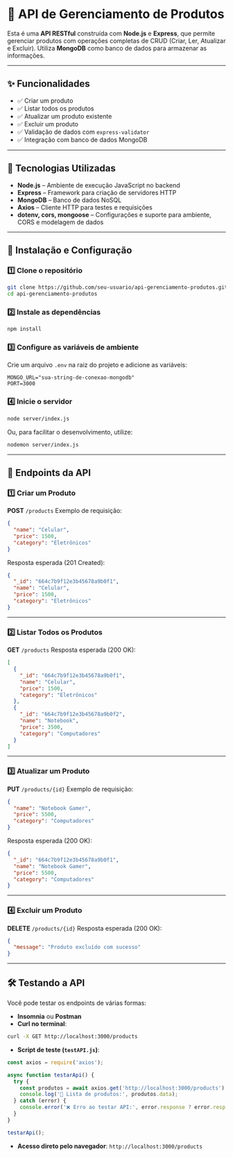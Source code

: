 # 📌 API de Gerenciamento de Produtos

Esta é uma **API RESTful** construída com **Node.js** e **Express**, que permite gerenciar produtos com operações completas de CRUD (Criar, Ler, Atualizar e Excluir). Utiliza **MongoDB** como banco de dados para armazenar as informações.

---

## ✨ Funcionalidades

- ✅ Criar um produto  
- ✅ Listar todos os produtos  
- ✅ Atualizar um produto existente  
- ✅ Excluir um produto  
- ✅ Validação de dados com `express-validator`  
- ✅ Integração com banco de dados MongoDB  

---

## 🚀 Tecnologias Utilizadas

- **Node.js** – Ambiente de execução JavaScript no backend  
- **Express** – Framework para criação de servidores HTTP  
- **MongoDB** – Banco de dados NoSQL  
- **Axios** – Cliente HTTP para testes e requisições  
- **dotenv, cors, mongoose** – Configurações e suporte para ambiente, CORS e modelagem de dados  

---

## 🔧 Instalação e Configuração

### 1️⃣ Clone o repositório
```bash
git clone https://github.com/seu-usuario/api-gerenciamento-produtos.git
cd api-gerenciamento-produtos
````

### 2️⃣ Instale as dependências

```bash
npm install
```

### 3️⃣ Configure as variáveis de ambiente

Crie um arquivo `.env` na raiz do projeto e adicione as variáveis:

```env
MONGO_URL="sua-string-de-conexao-mongodb"
PORT=3000
```

### 4️⃣ Inicie o servidor

```bash
node server/index.js
```

Ou, para facilitar o desenvolvimento, utilize:

```bash
nodemon server/index.js
```

---

## 📌 Endpoints da API

### 1️⃣ Criar um Produto

**POST** `/products`
Exemplo de requisição:

```json
{
  "name": "Celular",
  "price": 1500,
  "category": "Eletrônicos"
}
```

Resposta esperada (201 Created):

```json
{
  "_id": "664c7b9f12e3b45678a9b0f1",
  "name": "Celular",
  "price": 1500,
  "category": "Eletrônicos"
}
```

---

### 2️⃣ Listar Todos os Produtos

**GET** `/products`
Resposta esperada (200 OK):

```json
[
  {
    "_id": "664c7b9f12e3b45678a9b0f1",
    "name": "Celular",
    "price": 1500,
    "category": "Eletrônicos"
  },
  {
    "_id": "664c7b9f12e3b45678a9b0f2",
    "name": "Notebook",
    "price": 3500,
    "category": "Computadores"
  }
]
```

---

### 3️⃣ Atualizar um Produto

**PUT** `/products/{id}`
Exemplo de requisição:

```json
{
  "name": "Notebook Gamer",
  "price": 5500,
  "category": "Computadores"
}
```

Resposta esperada (200 OK):

```json
{
  "_id": "664c7b9f12e3b45678a9b0f1",
  "name": "Notebook Gamer",
  "price": 5500,
  "category": "Computadores"
}
```

---

### 4️⃣ Excluir um Produto

**DELETE** `/products/{id}`
Resposta esperada (200 OK):

```json
{
  "message": "Produto excluído com sucesso"
}
```

---

## 🛠️ Testando a API

Você pode testar os endpoints de várias formas:

* **Insomnia** ou **Postman**
* **Curl no terminal**:

```bash
curl -X GET http://localhost:3000/products
```

* **Script de teste (`testAPI.js`)**:

```js
const axios = require('axios');

async function testarApi() {
  try {
    const produtos = await axios.get('http://localhost:3000/products');
    console.log('📄 Lista de produtos:', produtos.data);
  } catch (error) {
    console.error('❌ Erro ao testar API:', error.response ? error.response.data : error.message);
  }
}

testarApi();
```

* **Acesso direto pelo navegador**:
  `http://localhost:3000/products`

